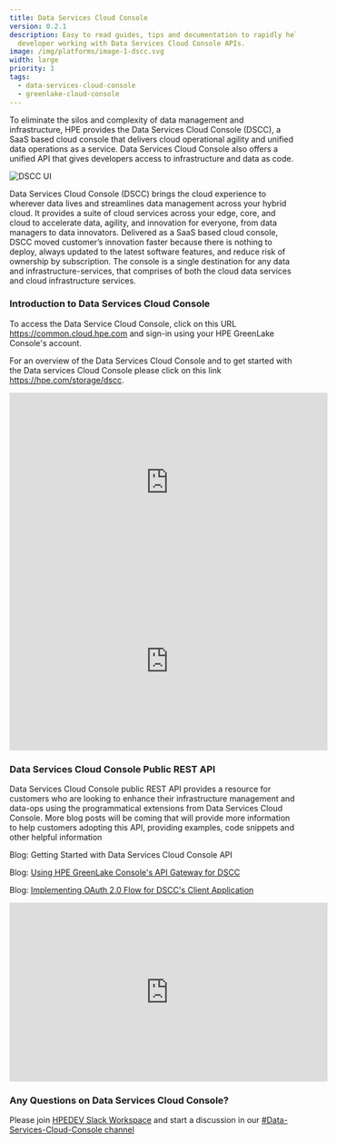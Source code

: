 ```yaml
---
title: Data Services Cloud Console
version: 0.2.1
description: Easy to read guides, tips and documentation to rapidly help any
  developer working with Data Services Cloud Console APIs.
image: /img/platforms/image-1-dscc.svg
width: large
priority: 1
tags:
  - data-services-cloud-console
  - greenlake-cloud-console
---
```

To eliminate the silos and complexity of data management and infrastructure, HPE provides the Data Services Cloud Console (DSCC), a SaaS based cloud console that delivers cloud operational agility and unified data operations as a service. Data Services Cloud Console also offers a unified API that gives developers access to infrastructure and data as code. 

![DSCC UI](/img/a-single-destination-for-data-and-infra-services.png "DSCC UI diagram")

Data Services Cloud Console (DSCC) brings the cloud experience to wherever data lives and streamlines data management across your hybrid cloud. It provides a suite of cloud services across your edge, core, and cloud to accelerate data, agility, and innovation for everyone, from data managers to data innovators. Delivered as a SaaS based cloud console, DSCC moved customer’s innovation faster because there is nothing to deploy, always updated to the latest software features, and reduce risk of ownership by subscription. The console is a single destination for any data and infrastructure-services, that comprises of both the cloud data services and cloud infrastructure services.  

### Introduction to Data Services Cloud Console

To access the Data Service Cloud Console,  click on this URL [](https://common.cloud.hpe.com)<https://common.cloud.hpe.com> and sign-in using your HPE GreenLake Console's account. [](https://common.cloud.hpe.com)

For an  overview of the Data Services Cloud Console and to get started with the Data services Cloud Console please click on this link <https://hpe.com/storage/dscc>. 

<iframe width="560" height="315" src="https://www.youtube.com/embed/AxUE89X3Sy0" title="YouTube video player" frameborder="0" allow="accelerometer; autoplay; clipboard-write; encrypted-media; gyroscope; picture-in-picture" allowfullscreen></iframe>

<iframe width="560" height="315" src="https://www.youtube.com/embed/lzOWapX0m5U" title="YouTube video player" frameborder="0" allow="accelerometer; autoplay; clipboard-write; encrypted-media; gyroscope; picture-in-picture" allowfullscreen></iframe>

### Data Services Cloud Console Public REST API

Data Services Cloud Console public REST API provides a resource for customers who are looking to enhance their infrastructure management and data-ops using the programmatical extensions from Data Services Cloud Console.  More blog posts will be coming that will provide more information to help customers adopting this API, providing examples, code snippets and other helpful information

Blog: Getting Started with Data Services Cloud Console API

Blog: [Using HPE GreenLake Console's API Gateway for DSCC](https://developer.hpe.com/blog/api-console-for-data-services-cloud-console/)

Blog: [Implementing OAuth 2.0 Flow for DSCC's Client Application](https://developer.hpe.com/blog/oauth2-for-hpe-greenlake-data-services-cloud-console/)

<iframe width="560" height="315" src="https://www.youtube.com/embed/g3UO0S-4r6I" title="YouTube video player" frameborder="0" allow="accelerometer; autoplay; clipboard-write; encrypted-media; gyroscope; picture-in-picture" allowfullscreen></iframe>

### Any Questions on Data Services Cloud Console?

Please join [HPEDEV Slack Workspace](https://slack.hpedev.io/) and start a discussion in our [\#Data-Services-Cloud-Console channel](https://hpedev.slack.com/archives/C02D6H623JP)